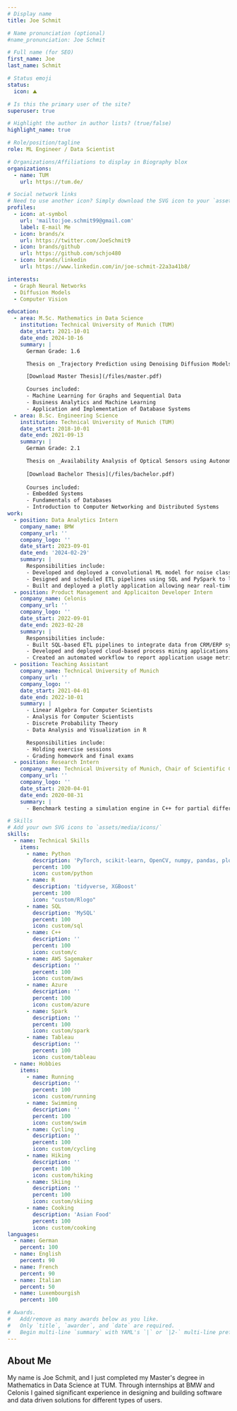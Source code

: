 ```yaml
---
# Display name
title: Joe Schmit

# Name pronunciation (optional)
#name_pronunciation: Joe Schmit

# Full name (for SEO)
first_name: Joe
last_name: Schmit

# Status emoji
status:
  icon: ⛰️

# Is this the primary user of the site?
superuser: true

# Highlight the author in author lists? (true/false)
highlight_name: true

# Role/position/tagline
role: ML Engineer / Data Scientist

# Organizations/Affiliations to display in Biography blox
organizations:
  - name: TUM
    url: https://tum.de/

# Social network links
# Need to use another icon? Simply download the SVG icon to your `assets/media/icons/` folder.
profiles:
  - icon: at-symbol
    url: 'mailto:joe.schmit99@gmail.com'
    label: E-mail Me
  - icon: brands/x
    url: https://twitter.com/JoeSchmit9
  - icon: brands/github
    url: https://github.com/schjo480
  - icon: brands/linkedin
    url: https://www.linkedin.com/in/joe-schmit-22a3a41b8/

interests:
  - Graph Neural Networks
  - Diffusion Models
  - Computer Vision

education:
  - area: M.Sc. Mathematics in Data Science
    institution: Technical University of Munich (TUM)
    date_start: 2021-10-01
    date_end: 2024-10-16
    summary: |
      German Grade: 1.6

      Thesis on _Trajectory Prediction using Denoising Diffusion Models_. Supervised by [Prof. Stephan Günnemann](https://www.cs.cit.tum.de/daml/guennemann/)

      [Download Master Thesis](/files/master.pdf)

      Courses included:
      - Machine Learning for Graphs and Sequential Data
      - Business Analytics and Machine Learning
      - Application and Implementation of Database Systems
  - area: B.Sc. Engineering Science
    institution: Technical University of Munich (TUM)
    date_start: 2018-10-01
    date_end: 2021-09-13
    summary: |
      German Grade: 2.1

      Thesis on _Availability Analysis of Optical Sensors using Autonomous Driving Data_. Supervised by [Prof. Markus Lienkamp](https://www.mos.ed.tum.de/ftm/personen/mitarbeiter/prof-dr-ing-markus-lienkamp-lebenslauf/)
      
      [Download Bachelor Thesis](/files/bachelor.pdf)
      
      Courses included:
      - Embedded Systems
      - Fundamentals of Databases
      - Introduction to Computer Networking and Distributed Systems
work:
  - position: Data Analytics Intern
    company_name: BMW
    company_url: ''
    company_logo: ''
    date_start: 2023-09-01
    date_end: '2024-02-29'
    summary: |
      Responsibilities include:
      - Developed and deployed a convolutional ML model for noise classification using PyTorch, AWS Sagemaker, and Docker. Approach was based on Short-Term Fourier Transforms and Mel-Spectrograms and outperformed previous LSTM model by 8pp in average accuracy.
      - Designed and scheduled ETL pipelines using SQL and PySpark to load vehicle sensor data into Palantir Foundry. Built and presented data-driven dashboards to development engineers for different use cases.
      - Built and deployed a plotly application allowing near real-time evaluation of vehicle data during test drives.
  - position: Product Management and Applicaiton Developer Intern 
    company_name: Celonis
    company_url: ''
    company_logo: ''
    date_start: 2022-09-01
    date_end: 2023-02-28
    summary: |
      Responsibilities include:
      - Built SQL-based ETL pipelines to integrate data from CRM/ERP systems into the Celonis Execution Management System.
      - Developed and deployed cloud-based process mining applications using SQL, JavaScript, and HTML for development and leverging GitHub actions for CI/CD.
      - Created an automated workflow to report application usage metrics and identify potential tracking outages.
  - position: Teaching Assistant
    company_name: Technical University of Munich
    company_url: ''
    company_logo: ''
    date_start: 2021-04-01
    date_end: 2022-10-01
    summary: |
      - Linear Algebra for Computer Scientists
      - Analysis for Computer Scientists
      - Discrete Probability Theory
      - Data Analysis and Visualization in R

      Responsibilities include:
      - Holding exercise sessions
      - Grading homework and final exams
  - position: Research Intern
    company_name: Technical University of Munich, Chair of Scientific Computing
    company_url: ''
    company_logo: ''
    date_start: 2020-04-01
    date_end: 2020-08-31
    summary: |
      - Benchmark testing a simulation engine in C++ for partial differential equations modeling natural disasters such as earthquakes and tsunamis.

# Skills
# Add your own SVG icons to `assets/media/icons/`
skills:
  - name: Technical Skills
    items:
      - name: Python
        description: 'PyTorch, scikit-learn, OpenCV, numpy, pandas, plotly'
        percent: 100
        icon: custom/python
      - name: R
        description: 'tidyverse, XGBoost'
        percent: 100
        icon: "custom/Rlogo"
      - name: SQL
        description: 'MySQL'
        percent: 100
        icon: custom/sql
      - name: C++
        description: ''
        percent: 100
        icon: custom/c
      - name: AWS Sagemaker
        description: ''
        percent: 100
        icon: custom/aws
      - name: Azure
        description: ''
        percent: 100
        icon: custom/azure
      - name: Spark
        description: ''
        percent: 100
        icon: custom/spark
      - name: Tableau
        description: ''
        percent: 100
        icon: custom/tableau
  - name: Hobbies
    items:
      - name: Running
        description: ''
        percent: 100
        icon: custom/running
      - name: Swimming
        description: ''
        percent: 100
        icon: custom/swim
      - name: Cycling
        description: ''
        percent: 100
        icon: custom/cycling
      - name: Hiking
        description: ''
        percent: 100
        icon: custom/hiking
      - name: Skiing
        description: ''
        percent: 100
        icon: custom/skiing
      - name: Cooking
        description: 'Asian Food'
        percent: 100
        icon: custom/cooking
languages:
  - name: German
    percent: 100
  - name: English
    percent: 90
  - name: French
    percent: 90
  - name: Italian
    percent: 50
  - name: Luxembourgish
    percent: 100

# Awards.
#   Add/remove as many awards below as you like.
#   Only `title`, `awarder`, and `date` are required.
#   Begin multi-line `summary` with YAML's `|` or `|2-` multi-line prefix and indent 2 spaces below.
---
```

## About Me

My name is Joe Schmit, and I just completed my Master's degree in Mathematics in Data Science at TUM. Through internships at BMW and Celonis I gained significant experience in designing and building software and data driven solutions for different types of users.